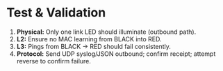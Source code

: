 # Test & Validation

1. **Physical:** Only one link LED should illuminate (outbound path).
2. **L2:** Ensure no MAC learning from BLACK into RED.
3. **L3:** Pings from BLACK → RED should fail consistently.
4. **Protocol:** Send UDP syslog/JSON outbound; confirm receipt; attempt reverse to confirm failure.
